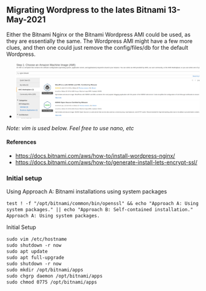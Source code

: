 ## Migrating Wordpress to the lates Bitnami 13-May-2021

Either the Bitnami Nginx or the Bitnami Wordpress AMI could be used, as they
are essentially the same.  The Wordpress AMI might have a few more clues, and then
one could just remove the config/files/db for the default Wordpress.

* ![bitnami images](screenshots/nginx_bitnami.png) 

*Note: vim is used below.  Feel free to use nano, etc*

#### References
* https://docs.bitnami.com/aws/how-to/install-wordpress-nginx/
* https://docs.bitnami.com/aws/how-to/generate-install-lets-encrypt-ssl/

### Initial setup

Using Approach A: Bitnami installations using system packages
```
test ! -f "/opt/bitnami/common/bin/openssl" && echo "Approach A: Using system packages." || echo "Approach B: Self-contained installation."
Approach A: Using system packages.
```

Initial Setup
```
sudo vim /etc/hostname
sudo shutdown -r now
sudo apt update
sudo apt full-upgrade
sudo shutdown -r now
sudo mkdir /opt/bitnami/apps
sudo chgrp daemon /opt/bitnami/apps
sudo chmod 0775 /opt/bitnami/apps
```
